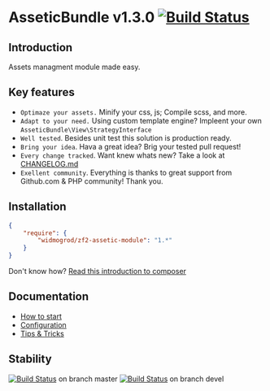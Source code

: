 # AsseticBundle v1.3.0 [![Build Status](https://travis-ci.org/widmogrod/zf2-assetic-module.png?branch=master)](https://travis-ci.org/widmogrod/zf2-assetic-module)
## Introduction

Assets managment module made easy.

## Key features

  * `Optimaze your assets.` Minify your css, js; Compile scss, and more.
  * `Adapt to your need.` Using custom template engine? Impleent your own `AsseticBundle\View\StrategyInterface`
  * `Well tested`. Besides unit test this solution is production ready.
  * `Bring your idea`. Hava a great idea? Brig your tested pull request!
  * `Every change tracked`. Want knew whats new? Take a look at [CHANGELOG.md](https://github.com/widmogrod/zf2-assetic-module/blob/master/CHANGELOG.md)
  * `Exellent community`. Everything is thanks to great support from Github.com & PHP community! Thank you.


## Installation

``` json
{
    "require": {
        "widmogrod/zf2-assetic-module": "1.*"
    }
}
```

Don't know how? [Read this introduction to composer](http://getcomposer.org/doc/00-intro.md#introduction)

## Documentation

  * [How to start](https://github.com/widmogrod/zf2-assetic-module/blob/master/docs/howto.md)
  * [Configuration](https://github.com/widmogrod/zf2-assetic-module/blob/master/docs/config.md)
  * [Tips & Tricks](https://github.com/widmogrod/zf2-assetic-module/blob/master/docs/tips.md)

## Stability

[![Build Status](https://travis-ci.org/widmogrod/zf2-assetic-module.png?branch=master)](https://travis-ci.org/widmogrod/zf2-assetic-module)  on branch master
[![Build Status](https://travis-ci.org/widmogrod/zf2-assetic-module.png?branch=devel)](https://travis-ci.org/widmogrod/zf2-assetic-module)  on branch devel